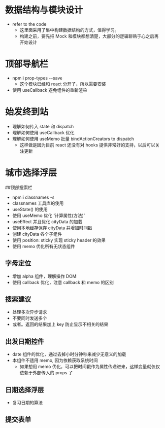 # 数据结构与模块设计
- refer to the code
  - 这里面采用了集中构建数据结构的方式，值得学习。
  - 构建之前，要先把 Mock 和模块都想清楚，大部分的逻辑聊熟于心之后再开始设计

# 顶部导航栏
- npm i prop-types --save
  - 这个模块已经和 react 分开了，所以需要安装
- 使用 useCallback 避免组件的重新渲染

# 始发终到站
- 理解如何传入 state 和 dispatch
- 理解如何使用 useCallback 优化
- 理解如何使用 useMemo 批量 bindActionCreators to dispatch
  - 这样做是因为目前 react 还没有对 hooks 提供非常好的支持，以后可以关注更新

# 城市选择浮层

##顶部搜索栏
- npm i classnames -s
- classnames 工具库的使用
- useState() 的使用
- 使用 useMemo 优化 ‘计算属性(方法)’
- useEffect 并且优化 cityData 的加载
- 使用本地缓存保存 cityData 并增加时间戳
- 创建 cityData 各个子组件
- 使用 position: sticky 实现 sticky header 的效果
- 使用 memo 优化所有无状态组件

## 字母定位
- 增加 alpha 组件，理解操作 DOM
- 使用 callback 优化，注意 callback 和 memo 的区别

## 搜索建议
- 处理多次异步请求
- 不要同时发送多个
- 或者。返回的结果加上 key 防止显示不相关的结果

## 出发日期控件
- date 组件的优化，通过去掉小时分钟秒来减少无意义的加载
- 本组件不适用 memo, 因为依赖获取系统时间
  - 如果想用 memo 优化，可以把时间戳作为属性传递进来，这样变量就仅仅依赖于外部传入的 props 了

## 日期选择浮层
- 复习日期的算法

## 提交表单

